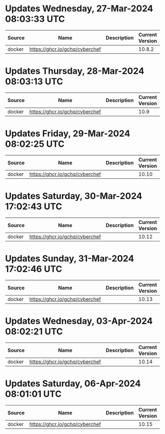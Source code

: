 # Updates Wednesday, 27-Mar-2024 08:03:33 UTC
| Source | Name                           | Description | Current Version | New Version | Current AppVersion | New AppVersion | Reference                      |
| ------ | ------------------------------ | ----------- | --------------- | ----------- | ------------------ | -------------- | ------------------------------ |
| docker | https://ghcr.io/gchq/cyberchef |             | 10.8.2          | 10.9        |                    |                | https://ghcr.io/gchq/cyberchef |

# Updates Thursday, 28-Mar-2024 08:03:13 UTC
| Source | Name                           | Description | Current Version | New Version | Current AppVersion | New AppVersion | Reference                      |
| ------ | ------------------------------ | ----------- | --------------- | ----------- | ------------------ | -------------- | ------------------------------ |
| docker | https://ghcr.io/gchq/cyberchef |             | 10.9            | 10.10       |                    |                | https://ghcr.io/gchq/cyberchef |

# Updates Friday, 29-Mar-2024 08:02:25 UTC
| Source | Name                           | Description | Current Version | New Version | Current AppVersion | New AppVersion | Reference                      |
| ------ | ------------------------------ | ----------- | --------------- | ----------- | ------------------ | -------------- | ------------------------------ |
| docker | https://ghcr.io/gchq/cyberchef |             | 10.10           | 10.12       |                    |                | https://ghcr.io/gchq/cyberchef |

# Updates Saturday, 30-Mar-2024 17:02:43 UTC
| Source | Name                           | Description | Current Version | New Version | Current AppVersion | New AppVersion | Reference                      |
| ------ | ------------------------------ | ----------- | --------------- | ----------- | ------------------ | -------------- | ------------------------------ |
| docker | https://ghcr.io/gchq/cyberchef |             | 10.12           | 10.13       |                    |                | https://ghcr.io/gchq/cyberchef |

# Updates Sunday, 31-Mar-2024 17:02:46 UTC
| Source | Name                           | Description | Current Version | New Version | Current AppVersion | New AppVersion | Reference                      |
| ------ | ------------------------------ | ----------- | --------------- | ----------- | ------------------ | -------------- | ------------------------------ |
| docker | https://ghcr.io/gchq/cyberchef |             | 10.13           | 10.14       |                    |                | https://ghcr.io/gchq/cyberchef |

# Updates Wednesday, 03-Apr-2024 08:02:21 UTC
| Source | Name                           | Description | Current Version | New Version | Current AppVersion | New AppVersion | Reference                      |
| ------ | ------------------------------ | ----------- | --------------- | ----------- | ------------------ | -------------- | ------------------------------ |
| docker | https://ghcr.io/gchq/cyberchef |             | 10.14           | 10.15       |                    |                | https://ghcr.io/gchq/cyberchef |

# Updates Saturday, 06-Apr-2024 08:01:01 UTC
| Source | Name                           | Description | Current Version | New Version | Current AppVersion | New AppVersion | Reference                      |
| ------ | ------------------------------ | ----------- | --------------- | ----------- | ------------------ | -------------- | ------------------------------ |
| docker | https://ghcr.io/gchq/cyberchef |             | 10.15           | 10.15.1     |                    |                | https://ghcr.io/gchq/cyberchef |

